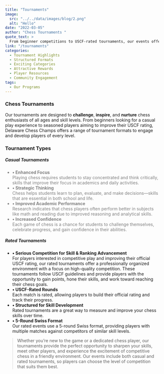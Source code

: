 ```yaml
---
title: "Tournaments"
image: 
  src: "../../data/images/blog/2.png"
  alt: "Hello"
date: "2022-03-05"
author: "Chess Tournaments "
quote_text: >
  From beginner competitions to USCF-rated tournaments, our events offer players of all ages an exciting and enriching chess experience.
link: "/tournaments"
categories:
  - Tournament Highlights
  - Structured Formats
  - Exciting Categories
  - Attractive Rewards
  - Player Resources
  - Community Engagement
tags:
  - Our Programs
---
```


### Chess Tournaments

Our tournaments are designed to **challenge**, **inspire**, and **nurture** chess enthusiasts of all ages and skill levels. From beginners looking for a casual play experience to seasoned players aiming to improve their USCF rating, Delaware Chess Champs offers a range of tournament formats to engage and develop players of every level.


### Tournament Types

##### Casual Tournaments 
<ul style="color: grey;">
  <li><strong>• Enhanced Focus</strong><br>Playing chess requires students to stay concentrated and think critically, skills that improve their focus in academics and daily activities.</li>

  <li><strong>• Strategic Thinking</strong><br>Chess helps students learn to plan, evaluate, and make decisions—skills that are essential in both school and life.</li>

  <li><strong>• Improved Academic Performance</strong><br>Research indicates that chess players often perform better in subjects like math and reading due to improved reasoning and analytical skills.</li>

  <li><strong>• Increased Confidence</strong><br>Each game of chess is a chance for students to challenge themselves, celebrate progress, and gain confidence in their abilities.</li>
</ul>

##### Rated Tournaments
<ul>
  <li><strong>• Serious Competition for Skill & Ranking Advancement</strong><br>For players interested in competitive play and improving their official USCF rating, our rated tournaments offer a professionally organized environment with a focus on high-quality competition. These tournaments follow USCF guidelines and provide players with the opportunity to gain points, hone their skills, and work toward reaching their chess goals.</li>

  <li><strong>• USCF-Rated Rounds</strong><br>Each match is rated, allowing players to build their official rating and track their progress.</li>

  <li><strong>• Structured for Skill Development</strong><br>Rated tournaments are a great way to measure and improve your chess skills over time.</li>

  <li><strong>• 5-Round Swiss Format</strong><br>Our rated events use a 5-round Swiss format, providing players with multiple matches against competitors of similar skill levels.</li>
</ul>


> Whether you’re new to the game or a dedicated chess player, our tournaments provide the perfect opportunity to sharpen your skills, meet other players, and experience the excitement of competitive chess in a friendly environment. Our events include both casual and rated tournaments, so players can choose the level of competition that suits them best.

